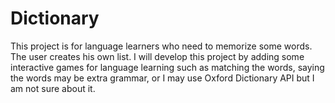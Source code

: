 # Dictionary
This project is for language learners who need to memorize some words. The user creates his own list. I will develop this project by adding some interactive games
for language learning such as matching the words, saying the words may be extra grammar, or I may use Oxford Dictionary API but I am not sure about it.
